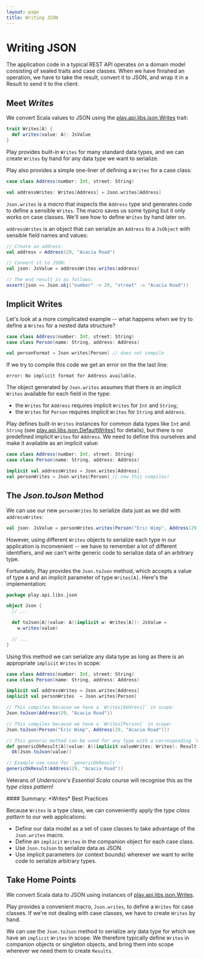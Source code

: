 ```yaml
---
layout: page
title: Writing JSON
---
```


# Writing JSON

The application code in a typical REST API operates on a domain model consisting of sealed traits and case classes.
When we have finished an operation, we have to take the result, convert it to JSON, and wrap it in a Result to send it to the client.

## Meet *Writes*

We convert Scala values to JSON using the [play.api.libs.json.Writes] trait:

~~~ scala
trait Writes[A] {
  def writes(value: A): JsValue
}
~~~

Play provides built-in `Writes` for many standard data types, and we can create `Writes` by hand for any data type we want to serialize.

Play also provides a simple one-liner of defining a `Writes` for a case class:

~~~ scala
case class Address(number: Int, street: String)

val addressWrites: Writes[Address] = Json.writes[Address]
~~~

`Json.writes` is a *macro* that inspects the `Address` type and generates code to define a sensible `Writes`. The macro saves us some typing but it only works on case classes. We'll see how to define `Writes` by hand later on.

`addressWrites` is an object that can serialize an `Address` to a `JsObject` with sensible field names and values:

~~~ scala
// Create an address:
val address = Address(29, "Acacia Road")

// Convert it to JSON:
val json: JsValue = addressWrites.writes(address)

// The end result is as follows:
assert(json == Json.obj("number" -> 29, "street" -> "Acacia Road"))
~~~

[play.api.libs.json.Writes]: https://playframework.com/documentation/2.3.x/api/scala/index.html#play.api.libs.json.Writes

## Implicit Writes

Let's look at a more complicated example -- what happens when we try to define a `Writes` for a nested data structure?

~~~ scala
case class Address(number: Int, street: String)
case class Person(name: String, address: Address)

val personFormat = Json.writes[Person] // does not compile
~~~

If we try to compile this code we get an error on the the last line:

~~~
error: No implicit format for Address available.
~~~

The object generated by `Json.writes` assumes that there is an implicit `Writes` available for each field in the type:

 - the `Writes` for `Address` requires implicit `Writes` for `Int` and `String`;
 - the `Writes` for `Person` requires implicit `Writes` for `String` and `Address`.

Play defines built-in `Writes` instances for common data types like `Int` and `String` (see [play.api.libs.json.DefaultWrites](https://playframework.com/documentation/2.3.x/api/scala/index.html#play.api.libs.json.DefaultWrites)] for details), but there is no predefined implicit `Writes` for `Address`. We need to define this ourselves and make it available as an implicit value:

~~~ scala
case class Address(number: Int, street: String)
case class Person(name: String, address: Address)

implicit val addressWrites = Json.writes[Address]
val personWrites = Json.writes[Person] // now this compiles!
~~~

## The *Json.toJson* Method

We can use our new `personWrites` to serialize data just as we did with `addressWrites`:

~~~ scala
val json: JsValue = personWrites.writes(Person("Eric Wimp", Address(29, "Acacia Road")))
~~~

However, using different `Writes` objects to serialize each type in our application is inconvenient -- we have to remember a lot of different identifiers, and we can't write generic code to serialize data of an arbitrary type.

Fortunately, Play provides the `Json.toJson` method, which accepts a value of type `A` and an implicit parameter of type `Writes[A]`. Here's the implementation:

~~~ scala
package play.api.libs.json

object Json {
  // ...

  def toJson[A](value: A)(implicit w: Writes[A]): JsValue =
    w.writes(value)

  // ...
}
~~~

Using this method we can serialize any data type as long as there is an appropriate `implicit` `Writes` in scope:

~~~ scala
case class Address(number: Int, street: String)
case class Person(name: String, address: Address)

implicit val addressWrites = Json.writes[Address]
implicit val personWrites  = Json.writes[Person]

// This compiles because we have a `Writes[Address]` in scope:
Json.toJson(Address(29, "Acacia Road"))

// This compiles because we have a `Writes[Person]` in scope:
Json.toJson(Person("Eric Wimp", Address(29, "Acacia Road")))

// This generic method can be used for any type with a corresponding `Writes`:
def genericOkResult[A](value: A)(implicit valueWrites: Writes): Result =
  Ok(Json.toJson(value))

// Example use case for `genericOkResult`:
genericOkResult(Address(29, "Acacia Road"))
~~~

Veterans of *Underscore's Essential Scala* course will recognise this as the *type class pattern*!

<div class="callout callout-info">
#### Summary: *Writes* Best Practices

Because `Writes` is a type class, we can conveniently apply the *type class pattern* to our web applications:

 - Define our data model as a set of case classes to take advantage of the `Json.writes` macro.
 - Define an `implicit` `Writes` in the companion object for each case class.
 - Use `Json.toJson` to serialize data as JSON.
 - Use implicit parameters (or context bounds) wherever we want to write code to serialize arbitrary types.
</div>

## Take Home Points

We convert Scala data to JSON using instances of [play.api.libs.json.Writes].

Play provides a convenient macro, `Json.writes`, to define a `Writes` for case classes. If we're not dealing with case classes, we have to create `Writes` by hand.

We can use the `Json.toJson` method to serialize any data type for which we have an `implicit` `Writes` in scope. We therefore typically define `Writes` in companion objects or singleton objects, and bring them into scope wherever we need them to create `Results`.

[play.api.libs.json.Writes]: https://playframework.com/documentation/2.3.x/api/scala/index.html#play.api.libs.json.Writes
